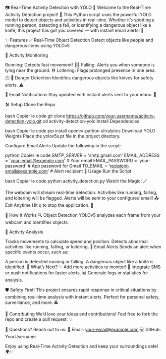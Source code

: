 📷 Real-Time Activity Detection with YOLO 🚀
Welcome to the Real-Time Activity Detection project! 🎉 This Python script uses the powerful YOLO model to detect objects and activities in real-time. Whether it’s spotting a running person, detecting a fall, or identifying a dangerous object like a knife, this project has got you covered — with instant email alerts! 📧

✨ Features
✅ Real-Time Object Detection
Detect objects like people and dangerous items using YOLOv5.

🏃 Activity Monitoring

Running: Detects fast movement! 🏃‍♂️
Falling: Alerts you when someone is lying near the ground. ⛑️
Loitering: Flags prolonged presence in one area. 🕒
🔪 Danger Detection
Identifies dangerous objects like knives for safety alerts. ⚠️

📧 Email Notifications
Stay updated with instant alerts sent to your inbox. 💌

🛠️ Setup
Clone the Repo

bash
Copier le code
git clone https://github.com/your-username/activity-detection-yolo.git
cd activity-detection-yolo
Install Dependencies

bash
Copier le code
pip install opencv-python ultralytics
Download YOLO Weights
Place the yolov5s.pt file in the project directory.

Configure Email Alerts
Update the following in the script:

python
Copier le code
SMTP_SERVER = 'smtp.gmail.com'
EMAIL_ADDRESS = 'your-email@example.com'  # Your email
EMAIL_PASSWORD = 'your-password'          # App password for Gmail
TO_EMAIL = 'recipient-email@example.com'  # Alert recipient
🚀 Usage
Run the Script

bash
Copier le code
python activity_detection.py
Watch the Magic! 🪄

The webcam will stream real-time detection.
Activities like running, falling, and loitering will be flagged.
Alerts will be sent to your configured email! 📤
Exit Anytime
Hit q to stop the application. 🛑

📜 How It Works
🔍 Object Detection
YOLOv5 analyzes each frame from your webcam and identifies objects.

🧠 Activity Analysis

Tracks movements to calculate speed and position.
Detects abnormal activities like running, falling, or loitering.
📧 Email Alerts
Sends an alert when specific events occur, such as:

A person is detected running or falling.
A dangerous object like a knife is identified.
🌟 What’s Next?
✨ Add more activities to monitor!
📲 Integrate SMS or push notifications for faster alerts.
📊 Generate logs or statistics for analysis.

🛡️ Safety First!
This project ensures rapid response in critical situations by combining real-time analysis with instant alerts. Perfect for personal safety, surveillance, and more. 🚔

🤝 Contributing
We’d love your ideas and contributions! Feel free to fork the repo and create a pull request. 💡

📧 Questions?
Reach out to us:
📩 Email: your-email@example.com
💻 GitHub: YourUsername

Enjoy using Real-Time Activity Detection and keep your surroundings safe! 🌍✨
